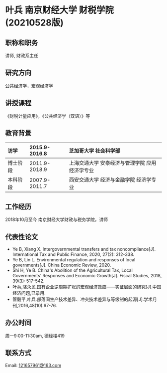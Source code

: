 # 叶兵  南京财经大学  财税学院 (20210528版)

## 职称和职务
讲师, 财政系主任

## 研究方向
公共经济学，宏观经济学

## 讲授课程
《财税计量应用》，《公共经济学（双语）》等

## 教育背景
|访学     | 2015.9-2016.8 | 芝加哥大学 社会科学部|
|:--- | :--- | :---|
|博士阶段 | 2011.9-2018.9 | 上海交通大学 安泰经济与管理学院  应用经济学专业|
|本科阶段 | 2007.9-2011.7 | 西安交通大学  经济与金融学院  经济学专业|

## 工作经历
2018年10月至今  南京财经大学财政与税务学院，讲师

## 代表性论文
* Ye B, Xiang X. Intergovernmental transfers and tax noncompliance[J]. International Tax and Public Finance, 2020, 27(2): 312-338.
* Ye B, Lin L. Environmental regulation and responses of local governments[J]. China Economic Review, 2020.
* Shi H, Ye B. China's Abolition of the Agricultural Tax, Local Governments’ Responses and Economic Growth[J]. Fiscal Studies, 2018, 39(3): 517-542.
* 叶兵,骆永民.国有企业逆周期扩张的宏观经济效应——实证层面的研究[J].中国经济问题,已录用.
* 管毅平,叶兵.部落间生产技术差异、冲突技术差异与等级制的起源[J].学术月刊,2016,48(10):67-76.

## 办公时间
周一9:00-11:30am, 德经楼419

## 联系方式
Email: 121657961@163.com
